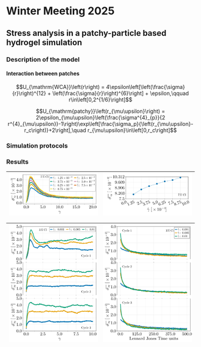 # Winter Meeting 2025

## Stress analysis in a patchy-particle based hydrogel simulation


### Description of the model

#### Interaction between patches

```math
U_{\mathrm{WCA}}\left(r\right) = 4\epsilon\left[\left(\frac{\sigma}{r}\right)^{12} + \left(\frac{\sigma}{r}\right)^{6}\right] + \epsilon,\qquad r\in\left[0,2^{1/6}\right]
```

```math
U_{\mathrm{patchy}}\left(r_{\mu\upsilon}\right) = 2\epsilon_{\mu\upsilon}\left(\frac{\sigma^{4}_{p}}{2 r^{4}_{\mu\upsilon}}-1\right)\exp\left[\frac{\sigma_p}{\left(r_{\mu\upsilon}-r_c\right)}+2\right],\quad r_{\mu\upsilon}\in\left[0,r_c\right]
```

### Simulation protocols

### Results


| ![Stress](https://github.com/FranVT/NanoTech-Masters/blob/main/Tesis/WinterMeeting2025/poster/figStress.png) | ![Yield Stress](https://github.com/FranVT/NanoTech-Masters/blob/main/Tesis/WinterMeeting2025/poster/figYieldStress.png) |
|----|----|

| ![Deformation](https://github.com/FranVT/NanoTech-Masters/blob/main/Tesis/WinterMeeting2025/poster/figDef.png) | ![Relaxation](https://github.com/FranVT/NanoTech-Masters/blob/main/Tesis/WinterMeeting2025/poster/figRlx.png) |
|----|----|

